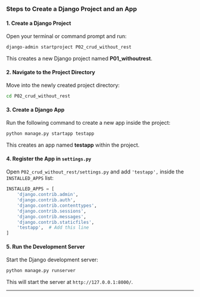 
### **Steps to Create a Django Project and an App**  

#### **1. Create a Django Project**  
Open your terminal or command prompt and run:  
```sh
django-admin startproject P02_crud_without_rest
```
This creates a new Django project named **P01_withoutrest**.  

#### **2. Navigate to the Project Directory**  
Move into the newly created project directory:  
```sh
cd P02_crud_without_rest
```

#### **3. Create a Django App**  
Run the following command to create a new app inside the project:  
```sh
python manage.py startapp testapp
```
This creates an app named **testapp** within the project.

#### **4. Register the App in `settings.py`**  
Open `P02_crud_without_rest/settings.py` and add `'testapp',` inside the `INSTALLED_APPS` list:  
```python
INSTALLED_APPS = [
    'django.contrib.admin',
    'django.contrib.auth',
    'django.contrib.contenttypes',
    'django.contrib.sessions',
    'django.contrib.messages',
    'django.contrib.staticfiles',
    'testapp',  # Add this line
]
```

#### **5. Run the Development Server**  
Start the Django development server:  
```sh
python manage.py runserver
```
This will start the server at `http://127.0.0.1:8000/`.  

---